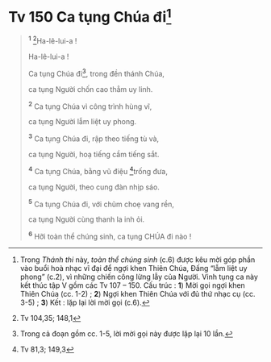 # Tv 150 Ca tụng Chúa đi[^1-aef93d2f-860a-4355-bfd7-64bbd08a6343]

> <sup><b>1</b></sup> [^1@-aef93d2f-860a-4355-bfd7-64bbd08a6343]Ha-lê-lui-a !
> 
> Ha-lê-lui-a !
>
> Ca tụng Chúa đi[^2-aef93d2f-860a-4355-bfd7-64bbd08a6343], trong đền thánh Chúa,
>
> ca tụng Người chốn cao thẳm uy linh.
>
> <sup><b>2</b></sup> Ca tụng Chúa vì công trình hùng vĩ,
>
> ca tụng Người lẫm liệt uy phong.
>
> <sup><b>3</b></sup> Ca tụng Chúa đi, rập theo tiếng tù và,
>
> ca tụng Người, hoạ tiếng cầm tiếng sắt.
>
> <sup><b>4</b></sup> Ca tụng Chúa, bằng vũ điệu [^2@-aef93d2f-860a-4355-bfd7-64bbd08a6343]trống đưa,
>
> ca tụng Người, theo cung đàn nhịp sáo.
>
> <sup><b>5</b></sup> Ca tụng Chúa đi, với chũm choẹ vang rền,
>
> ca tụng Người cùng thanh la inh ỏi.
>
> <sup><b>6</b></sup> Hỡi toàn thể chúng sinh, ca tụng CHÚA đi nào !

[^1-aef93d2f-860a-4355-bfd7-64bbd08a6343]: Trong *Thánh thi* này, *toàn thể chúng sinh* (c.6) được kêu mời góp phần vào buổi hoà nhạc vĩ đại để ngợi khen Thiên Chúa, Đấng “lẫm liệt uy phong” (c.2), vì những chiến công lừng lẫy của Người. Vinh tụng ca này kết thúc tập V gồm các Tv 107 – 150. Cấu trúc : **1**) Mời gọi ngợi khen Thiên Chúa (cc. 1-2) ; **2**) Ngợi khen Thiên Chúa với đủ thứ nhạc cụ (cc. 3-5) ; **3**) Kết : lặp lại lời mời gọi (c.6).
[^2-aef93d2f-860a-4355-bfd7-64bbd08a6343]: Trong cả đoạn gồm cc. 1-5, lời mời gọi này được lặp lại 10 lần.
[^1@-aef93d2f-860a-4355-bfd7-64bbd08a6343]: Tv 104,35; 148,1
[^2@-aef93d2f-860a-4355-bfd7-64bbd08a6343]: Tv 81,3; 149,3